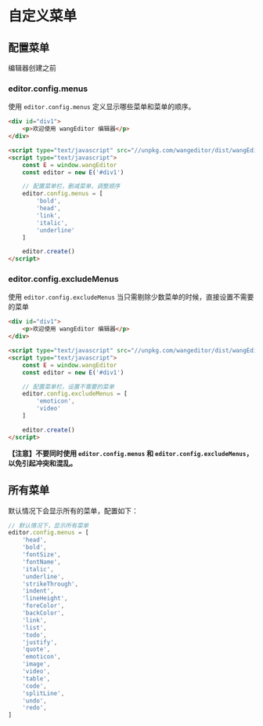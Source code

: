 # 自定义菜单

## 配置菜单

编辑器创建之前
### editor.config.menus
使用 `editor.config.menus` 定义显示哪些菜单和菜单的顺序。

```html
<div id="div1">
    <p>欢迎使用 wangEditor 编辑器</p>
</div>

<script type="text/javascript" src="//unpkg.com/wangeditor/dist/wangEditor.min.js"></script>
<script type="text/javascript">
    const E = window.wangEditor
    const editor = new E('#div1')

    // 配置菜单栏，删减菜单，调整顺序
    editor.config.menus = [
        'bold',
        'head',
        'link',
        'italic',
        'underline'
    ]

    editor.create()
</script>
```
### editor.config.excludeMenus
使用 `editor.config.excludeMenus`  当只需剔除少数菜单的时候，直接设置不需要的菜单

```html
<div id="div1">
    <p>欢迎使用 wangEditor 编辑器</p>
</div>

<script type="text/javascript" src="//unpkg.com/wangeditor/dist/wangEditor.min.js"></script>
<script type="text/javascript">
    const E = window.wangEditor
    const editor = new E('#div1')

    // 配置菜单栏，设置不需要的菜单
    editor.config.excludeMenus = [
        'emoticon',
        'video'
    ]

    editor.create()
</script>
```
**【注意】不要同时使用 `editor.config.menus` 和 `editor.config.excludeMenus`，以免引起冲突和混乱。**
## 所有菜单

默认情况下会显示所有的菜单，配置如下：

```js
// 默认情况下，显示所有菜单
editor.config.menus = [
    'head',
    'bold',
    'fontSize',
    'fontName',
    'italic',
    'underline',
    'strikeThrough',
    'indent',
    'lineHeight',
    'foreColor',
    'backColor',
    'link',
    'list',
    'todo',
    'justify',
    'quote',
    'emoticon',
    'image',
    'video',
    'table',
    'code',
    'splitLine',
    'undo',
    'redo',
]
```
